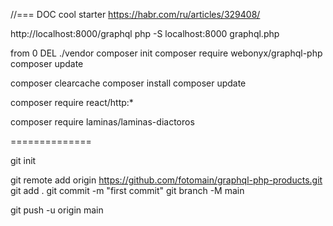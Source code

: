 
//=== DOC cool starter https://habr.com/ru/articles/329408/ 

http://localhost:8000/graphql
php -S localhost:8000 graphql.php

from 0
DEL ./vendor
composer init
composer require webonyx/graphql-php
composer update

composer clearcache
composer install
composer update

composer require react/http:*

composer require laminas/laminas-diactoros

==============

git init

git remote add origin https://github.com/fotomain/graphql-php-products.git
git add .
git commit -m "first commit"
git branch -M main

git push -u origin main


